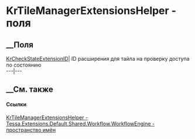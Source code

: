 # KrTileManagerExtensionsHelper - поля
##  __Поля
[KrCheckStateExtensionID](F_Tessa_Extensions_Default_Shared_Workflow_WorkflowEngine_KrTileManagerExtensionsHelper_KrCheckStateExtensionID.htm)|
ID расширения для тайла на проверку доступа по состоянию  
---|---  
## __См. также
#### Ссылки
[KrTileManagerExtensionsHelper -
](T_Tessa_Extensions_Default_Shared_Workflow_WorkflowEngine_KrTileManagerExtensionsHelper.htm)
[Tessa.Extensions.Default.Shared.Workflow.WorkflowEngine - пространство
имён](N_Tessa_Extensions_Default_Shared_Workflow_WorkflowEngine.htm)
